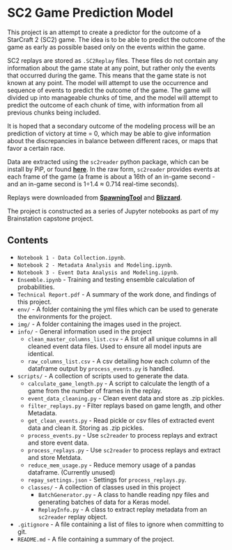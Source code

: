# SC2 Game Prediction Model

This project is an attempt to create a predictor for the outcome of a StarCraft 2 (SC2) game. The idea is to be able to predict the outcome of the game as early as possible based only on the events within the game.

SC2 replays are stored as `.SC2Replay` files. These files do not contain any information about the game state at any point, but rather only the events that occurred during the game. This means that the game state is not known at any point. The model will attempt to use the occurrence and sequence of events to predict the outcome of the game. The game will divided up into manageable chunks of time, and the model will attempt to predict the outcome of each chunk of time, with information from all previous chunks being included.

It is hoped that a secondary outcome of the modeling process will be an prediction of victory at time = 0, which may be able to give information about the discrepancies in balance between different races, or maps that favor a certain race.

Data are extracted using the `sc2reader` python package, which can be install by PiP, or found __[here](https://github.com/ggtracker/sc2reader)__. In the raw form, `sc2reader` provides events at each frame of the game (a frame is about a 16th of an in-game second - and an in-game second is 1&divide;1.4 &asymp; 0.714 real-time seconds).

Replays were downloaded from __[SpawningTool](https://lotv.spawningtool.com/replays/)__ and __[Blizzard](https://github.com/Blizzard/s2client-proto#downloads)__.

The project is constructed as a series of Jupyter notebooks as part of my Brainstation capstone project.

## Contents
* `Notebook 1 - Data Collection.ipynb`.
* `Notebook 2 - Metadata Analysis and Modeling.ipynb`.
* `Notebook 3 - Event Data Analysis and Modeling.ipynb`.
* `Ensemble.ipynb` - Training and testing ensemble calculation of probabilities.
* `Technical Report.pdf` - A summary of the work done, and findings of this project.
* `env/` - A folder containing the yml files which can be used to generate the environments for the project.
* `img/` - A folder containing the images used in the project.
* `info/` - General information used in the project
    * `clean_master_columns_list.csv` - A list of all unique columns in all cleaned event data files. Used to ensure all model inputs are identical.
    * `raw_columns_list.csv` - A csv detailing how each column of the dataframe output by `process_events.py` is handled.
* `scripts/` - A collection of scripts used to generate the data.
    * `calculate_game_length.py` - A script to calculate the length of a game from the number of frames in the replay.
    * `event_data_cleaning.py` - Clean event data and store as .zip pickles.
    * `filter_replays.py` - Filter replays based on game length, and other Metadata.
    * `get_clean_events.py` - Read pickle or csv files of extracted event data and clean it. Storing as .zip pickles.
    * `process_events.py` - Use `sc2reader` to process replays and extract and store event data.
    * `process_replays.py` - Use `sc2reader` to process replays and extract and store Metdata.
    * `reduce_mem_usage.py` - Reduce memory usage of a pandas dataframe. (Currently unused)
    * `repay_settings.json` - Settings for `process_replays.py`.
    * `classes/` - A collection of classes used in this project
        * `BatchGenerator.py` - A class to handle reading npy files and generating batches of data for a Keras model.
        * `ReplayInfo.py` - A class to extract replay metadata from an `sc2reader` replay object.
* `.gitignore` - A file containing a list of files to ignore when committing to git.
* `README.md` - A file containing a summary of the project.

